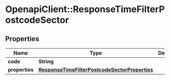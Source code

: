 # OpenapiClient::ResponseTimeFilterPostcodeSector

## Properties
Name | Type | Description | Notes
------------ | ------------- | ------------- | -------------
**code** | **String** |  | 
**properties** | [**ResponseTimeFilterPostcodeSectorProperties**](ResponseTimeFilterPostcodeSectorProperties.md) |  | 


